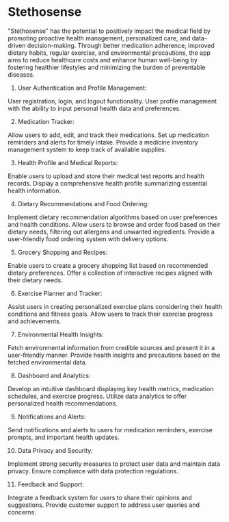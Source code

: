 # Stethosense
"Stethosense" has the potential to positively impact the medical field by promoting proactive health management, personalized care, and data-driven decision-making. Through better medication adherence, improved dietary habits, regular exercise, and environmental precautions, the app aims to reduce healthcare costs and enhance human well-being by fostering healthier lifestyles and minimizing the burden of preventable diseases.

1. User Authentication and Profile Management:

User registration, login, and logout functionality.
User profile management with the ability to input personal health data and preferences.

2. Medication Tracker:

Allow users to add, edit, and track their medications.
Set up medication reminders and alerts for timely intake.
Provide a medicine inventory management system to keep track of available supplies.

3. Health Profile and Medical Reports:

Enable users to upload and store their medical test reports and health records.
Display a comprehensive health profile summarizing essential health information.

4. Dietary Recommendations and Food Ordering:

Implement dietary recommendation algorithms based on user preferences and health conditions.
Allow users to browse and order food based on their dietary needs, filtering out allergens and unwanted ingredients.
Provide a user-friendly food ordering system with delivery options.

5. Grocery Shopping and Recipes:

Enable users to create a grocery shopping list based on recommended dietary preferences.
Offer a collection of interactive recipes aligned with their dietary needs.

6. Exercise Planner and Tracker:

Assist users in creating personalized exercise plans considering their health conditions and fitness goals.
Allow users to track their exercise progress and achievements.

7. Environmental Health Insights:

Fetch environmental information from credible sources and present it in a user-friendly manner.
Provide health insights and precautions based on the fetched environmental data.

8. Dashboard and Analytics:

Develop an intuitive dashboard displaying key health metrics, medication schedules, and exercise progress.
Utilize data analytics to offer personalized health recommendations.

9. Notifications and Alerts:

Send notifications and alerts to users for medication reminders, exercise prompts, and important health updates.

10. Data Privacy and Security:

Implement strong security measures to protect user data and maintain data privacy.
Ensure compliance with data protection regulations.

11. Feedback and Support:

Integrate a feedback system for users to share their opinions and suggestions.
Provide customer support to address user queries and concerns.
